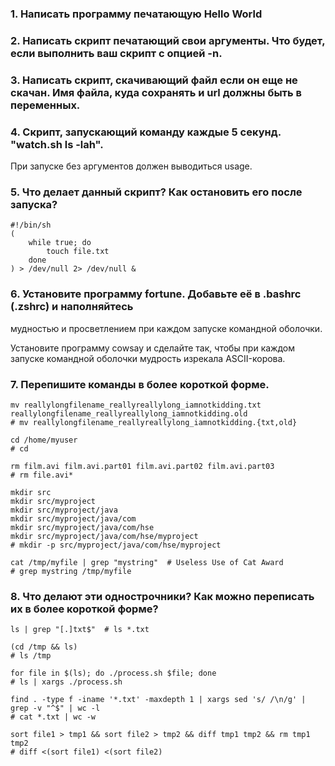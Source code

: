 ### 1. Написать программу печатающую Hello World

<!--
```
#!/bin/sh
echo Hello World
```
-->

### 2. Написать скрипт печатающий свои аргументы. Что будет, если выполнить ваш скрипт с опцией -n.

<!--
#!/bin/sh
echo $@
-->

### 3. Написать скрипт, скачивающий файл если он еще не скачан. Имя файла, куда сохранять и url должны быть в переменных.

<!---
```
#!/bin/sh

set -e

FILE=yandex.html
URL=http://ya.ru

if [[ ! -f $FILE ]]; then
    wget $URL -o $FILE
fi
```
-->

### 4. Скрипт, запускающий команду каждые 5 секунд. "watch.sh ls -lah".
При запуске без аргументов должен выводиться usage.

<!--
```
#!/bin/sh

set -e

if [[ $# == "0" ]]; then
    echo "usage: watch.sh CMD [ARGS...]"
    exit 1
fi

while true; do
    $@
    sleep 5
done
```
-->

### 5. Что делает данный скрипт? Как остановить его после запуска?

```
#!/bin/sh
(
    while true; do
        touch file.txt
    done
) > /dev/null 2> /dev/null &
```

### 6. Установите программу fortune. Добавьте её в .bashrc (.zshrc) и наполняйтесь
мудностью и просветлением при каждом запуске командной оболочки.

Установите программу cowsay и сделайте так, чтобы при каждом запуске командной оболочки мудрость изрекала ASCII-корова.

### 7. Перепишите команды в более короткой форме.

```
mv reallylongfilename_reallyreallylong_iamnotkidding.txt reallylongfilename_reallyreallylong_iamnotkidding.old
# mv reallylongfilename_reallyreallylong_iamnotkidding.{txt,old}
```

```
cd /home/myuser
# cd
```

```
rm film.avi film.avi.part01 film.avi.part02 film.avi.part03
# rm file.avi*
```

```
mkdir src
mkdir src/myproject
mkdir src/myproject/java
mkdir src/myproject/java/com
mkdir src/myproject/java/com/hse
mkdir src/myproject/java/com/hse/myproject
# mkdir -p src/myproject/java/com/hse/myproject
```

```
cat /tmp/myfile | grep "mystring"  # Useless Use of Cat Award
# grep mystring /tmp/myfile
```

### 8. Что делают эти однострочники? Как можно переписать их в более короткой форме?

```
ls | grep "[.]txt$"  # ls *.txt
```

```
(cd /tmp && ls)
# ls /tmp
```

```
for file in $(ls); do ./process.sh $file; done
# ls | xargs ./process.sh
```

```
find . -type f -iname '*.txt' -maxdepth 1 | xargs sed 's/ /\n/g' | grep -v "^$" | wc -l
# cat *.txt | wc -w
```

```
sort file1 > tmp1 && sort file2 > tmp2 && diff tmp1 tmp2 && rm tmp1 tmp2
# diff <(sort file1) <(sort file2)
```
